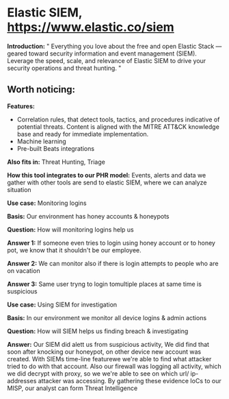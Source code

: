 # Elastic SIEM,  https://www.elastic.co/siem


**Introduction:** " Everything you love about the free and open Elastic Stack — geared toward security information and event management (SIEM). Leverage the speed, scale, and relevance of Elastic SIEM to drive your security operations and threat hunting. "

**Worth noticing:**
-


**Features:**
- Correlation rules, that detect tools, tactics, and procedures indicative of potential threats. Content is aligned with the MITRE ATT&CK knowledge base and ready for immediate implementation. 
- Machine learning
- Pre-built Beats integrations


**Also fits in:** Threat Hunting, Triage

**How this tool integrates to our PHR model:** 
Events, alerts and data we gather with other tools are send to elastic SIEM, where we can analyze situation


**Use case:** Monitoring logins


**Basis:** Our environment has honey accounts & honeypots


**Question:** How will monitoring logins help us


**Answer 1:** If someone even tries to login using honey account or to honey pot, we know that it shouldn't be our employee. 


**Answer 2:** We can monitor also if there is login attempts to people who are on vacation


**Answer 3:** Same user tryng to login tomultiple places at same time is suspicious



**Use case:** Using SIEM for investigation


**Basis:** In our environment we monitor all device logins & admin actions


**Question:** How will SIEM helps us finding breach & investigating


**Answer:** Our SIEM did alett us from suspicious activity, We did find that soon after knocking our honeypot, on other device new account was created. With SIEMs time-line featurewe we're able to find what attacker tried to do with that account. Also our firewall was logging all activity, which we did decrypt with proxy, so we we're able to see on which url/ ip-addresses attacker was accessing. By gathering these evidence IoCs to our MISP, our analyst can form Threat Intelligence